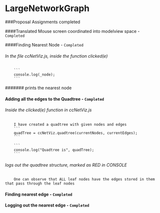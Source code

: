 # LargeNetworkGraph
###Proposal Assignments completed

####Translated Mouse screen coordinated into modelview space	- ```Completed```


####Finding Nearest Node - ```Completed```


######	In the file ccNetViz.js, inside the function clicked(e) 

		```
		console.log(_node);
		```
#######	prints the nearest node


####	Adding all the edges to the Quadtree 	-	```Completed```

######	Inside the clicked(e) function in ccNetViz.js

		I have created a quadtree with given nodes and edges
		```
		quadTree = ccNetViz.quadtree(currentNodes, currentEdges);
		```

		```
		console.log("Quadtree is", quadTree); 
		```
######	logs out the quadtree structure, marked as RED in CONSOLE

		One can observe that ALL leaf nodes have the edges stored in them that pass through the leaf nodes


####	Finding nearest edge	-	```Completed``` 


####	Logging out the nearest edge	-	```Completed```
